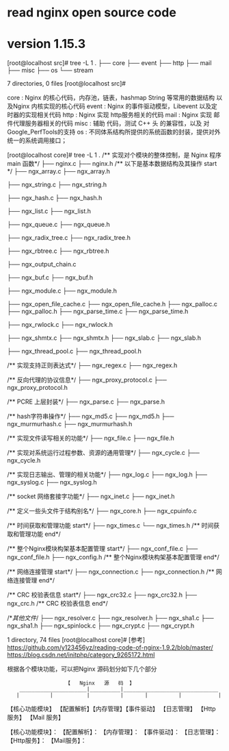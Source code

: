 # read nginx open source code
# version 1.15.3

[root@localhost src]# tree -L 1
 .
 ├── core
 ├── event
 ├── http
 ├── mail
 ├── misc
 ├── os
 └── stream

 7 directories, 0 files
 [root@localhost src]#

 core : Nginx 的核心代码，内存池，链表，hashmap String 等常用的数据结构 以及Nginx 内核实现的核心代码
 event : Nginx 的事件驱动模型，Libevent 以及定时器的实现相关代码
 http : Nginx 实现 http服务相关的代码
 mail : Nginx 实现 邮件代理服务器相关的代码
 misc : 辅助 代码，测试 C++ 头 的兼容性，以及 对 Google_PerfTools的支持
 os : 不同体系结构所提供的系统函数的封装，提供对外统一的系统调用接口；

 [root@localhost core]# tree -L 1
 .
 /** 实现对个模块的整体控制，是 Nginx 程序 main 函数*/
 ├── nginx.c
 ├── nginx.h
 /** 以下是基本数据结构及其操作 start */
 ├── ngx_array.c
 ├── ngx_array.h

 ├── ngx_string.c
 ├── ngx_string.h

 ├── ngx_hash.c
 ├── ngx_hash.h

 ├── ngx_list.c
 ├── ngx_list.h

 ├── ngx_queue.c
 ├── ngx_queue.h

 ├── ngx_radix_tree.c
 ├── ngx_radix_tree.h

 ├── ngx_rbtree.c
 ├── ngx_rbtree.h

 ├── ngx_output_chain.c

 ├── ngx_buf.c
 ├── ngx_buf.h

 ├── ngx_module.c
 ├── ngx_module.h

 ├── ngx_open_file_cache.c
 ├── ngx_open_file_cache.h
 ├── ngx_palloc.c
 ├── ngx_palloc.h
 ├── ngx_parse_time.c
 ├── ngx_parse_time.h

 ├── ngx_rwlock.c
 ├── ngx_rwlock.h

 ├── ngx_shmtx.c
 ├── ngx_shmtx.h
 ├── ngx_slab.c
 ├── ngx_slab.h

 ├── ngx_thread_pool.c
 ├── ngx_thread_pool.h

 /** 实现支持正则表达式*/
 ├── ngx_regex.c
 ├── ngx_regex.h

 /** 反向代理的协议信息*/
 ├── ngx_proxy_protocol.c
 ├── ngx_proxy_protocol.h

 /** PCRE 上层封装*/
 ├── ngx_parse.c
 ├── ngx_parse.h

 /** hash字符串操作*/
 ├── ngx_md5.c
 ├── ngx_md5.h
 ├── ngx_murmurhash.c
 ├── ngx_murmurhash.h

 /** 实现文件读写相关的功能*/
 ├── ngx_file.c
 ├── ngx_file.h

 /** 实现对系统运行过程参数、资源的通用管理*/
 ├── ngx_cycle.c
 ├── ngx_cycle.h

 /** 实现日志输出、管理的相关功能*/
 ├── ngx_log.c
 ├── ngx_log.h
 ├── ngx_syslog.c
 ├── ngx_syslog.h

 /** socket 网络套接字功能*/
 ├── ngx_inet.c
 ├── ngx_inet.h

 /** 定义一些头文件于结构别名*/
 ├── ngx_core.h
 ├── ngx_cpuinfo.c

 /** 时间获取和管理功能 start*/
 ├── ngx_times.c
 └── ngx_times.h
 /** 时间获取和管理功能 end*/

 /** 整个Nginx模块构架基本配置管理 start*/
 ├── ngx_conf_file.c
 ├── ngx_conf_file.h
 ├── ngx_config.h
 /** 整个Nginx模块构架基本配置管理 end*/

 /** 网络连接管理 start*/
 ├── ngx_connection.c
 ├── ngx_connection.h
 /** 网络连接管理 end*/

 /** CRC 校验表信息 start*/
 ├── ngx_crc32.c
 ├── ngx_crc32.h
 ├── ngx_crc.h
 /** CRC 校验表信息 end*/

 /**其他文件*/
 ├── ngx_resolver.c
 ├── ngx_resolver.h
 ├── ngx_sha1.c
 ├── ngx_sha1.h
 ├── ngx_spinlock.c
 ├── ngx_crypt.c
 ├── ngx_crypt.h


 1 directory, 74 files
 [root@localhost core]#
 [参考]
https://github.com/y123456yz/reading-code-of-nginx-1.9.2/blob/master/
https://blog.csdn.net/initphp/category_9265172.html

 根据各个模块功能，可以把Nginx 源码划分如下几个部分


                       【   Nginx   源   码  】
        ______________________|__________|_______________________________
       |          |           |          |       |          |            |
【核心功能模块】 【配置解析】【内存管理】【事件驱动】  【日志管理】 【Http 服务】 【Mail 服务】

【核心功能模块】：
【配置解析】：
【内存管理】：
【事件驱动】：
【日志管理】：
【Http服务】：
【Mail服务】：
